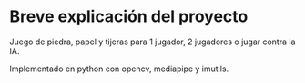 # Breve explicación del proyecto

Juego de piedra, papel y tijeras para 1 jugador, 2 jugadores o jugar contra la IA.

Implementado en python con opencv, mediapipe y imutils.
